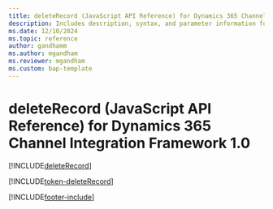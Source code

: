 ```yaml
---
title: deleteRecord (JavaScript API Reference) for Dynamics 365 Channel Integration Framework 1.0 
description: Includes description, syntax, and parameter information for the deleteRecord method in JavaScript API Reference for Dynamics 365 Channel Integration Framework 1.0. 
ms.date: 12/10/2024
ms.topic: reference
author: gandhamm
ms.author: mgandham
ms.reviewer: mgandham
ms.custom: bap-template
---
```


# deleteRecord (JavaScript API Reference) for Dynamics 365 Channel Integration Framework 1.0

[!INCLUDE[deleteRecord](Includes/deleteRecord-description.md)] 

[!INCLUDE[token-deleteRecord](../../../../shared/token-deleteRecord.md)]


[!INCLUDE[footer-include](../../../../../includes/footer-banner.md)]
